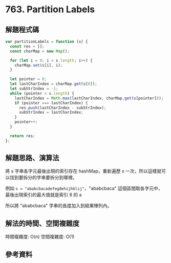 # 763. Partition Labels

## 解題程式碼

```javascript
var partitionLabels = function (s) {
  const res = [];
  const charMap = new Map();

  for (let i = 0; i < s.length; i++) {
    charMap.set(s[i], i);
  }

  let pointer = 0;
  let lastCharIndex = charMap.get(s[0]);
  let subStrIndex = -1;
  while (pointer < s.length) {
    lastCharIndex = Math.max(lastCharIndex, charMap.get(s[pointer]));
    if (pointer === lastCharIndex) {
      res.push(lastCharIndex - subStrIndex);
      subStrIndex = lastCharIndex;
    }
    pointer++;
  }

  return res;
};
```

## 解題思路、演算法

將 s 字串各字元最後出現的索引存在 hashMap，重新遍歷 s 一次，所以這樣就可以找到要拆分的字串要拆分到哪裡。

例如 `s = "ababcbacadefegdehijhklij"`，"ababcbaca" 這個區間取各字元中，最後出現索引的最大值就是索引 8 的 a

所以將 "ababcbaca" 字串的長度加入到結果陣列內。

## 解法的時間、空間複雜度

時間複雜度: O(n)
空間複雜度: O(1)

## 參考資料

